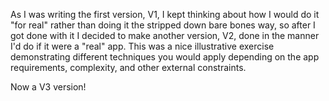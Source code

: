 As I was writing the first version, V1, I kept thinking about how I would do it "for real" rather than doing it the stripped down bare bones way, so after I got done with it I decided to make another version, V2, done in the manner I'd do if it were a "real" app. This was a nice illustrative exercise demonstrating different techniques you would apply depending on the app requirements, complexity, and other external constraints.

Now a V3 version!
